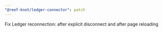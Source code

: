 ```yaml
---
"@reef-knot/ledger-connector": patch
---
```


Fix Ledger reconnection: after explicit disconnect and after page reloading
